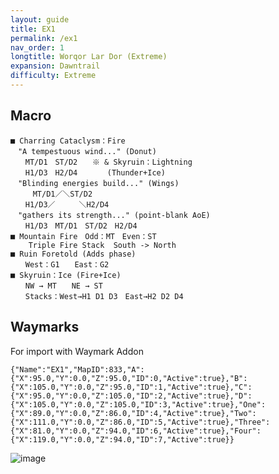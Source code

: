 ```yaml
---
layout: guide
title: EX1
permalink: /ex1
nav_order: 1
longtitle: Worqor Lar Dor (Extreme)
expansion: Dawntrail
difficulty: Extreme
---
```


## Macro

```
■ Charring Cataclysm：Fire
　"A tempestuous wind..." (Donut)
　　MT/D1　ST/D2　　※ & Skyruin：Lightning
　　H1/D3　H2/D4　　　　(Thunder+Ice)
　"Blinding energies build..." (Wings)
　　　MT/D1／＼ST/D2
　　H1/D3／　  　＼H2/D4
　"gathers its strength..." (point-blank AoE)
　　H1/D3　MT/D1　ST/D2　H2/D4
■ Mountain Fire　Odd：MT　Even：ST
    Triple Fire Stack  South -> North
■ Ruin Foretold (Adds phase)
　　West：G1　　East：G2
■ Skyruin：Ice (Fire+Ice)
　　NW → MT　　NE → ST
　　Stacks：West→H1 D1 D3　East→H2 D2 D4 
```

## Waymarks

For import with Waymark Addon

```
{"Name":"EX1","MapID":833,"A":{"X":95.0,"Y":0.0,"Z":95.0,"ID":0,"Active":true},"B":{"X":105.0,"Y":0.0,"Z":95.0,"ID":1,"Active":true},"C":{"X":95.0,"Y":0.0,"Z":105.0,"ID":2,"Active":true},"D":{"X":105.0,"Y":0.0,"Z":105.0,"ID":3,"Active":true},"One":{"X":89.0,"Y":0.0,"Z":86.0,"ID":4,"Active":true},"Two":{"X":111.0,"Y":0.0,"Z":86.0,"ID":5,"Active":true},"Three":{"X":81.0,"Y":0.0,"Z":94.0,"ID":6,"Active":true},"Four":{"X":119.0,"Y":0.0,"Z":94.0,"ID":7,"Active":true}}
```

![image](https://github.com/materiaraiding/materiaraiding/assets/85346345/490a5308-163f-4e21-9337-5361287ce33b)
